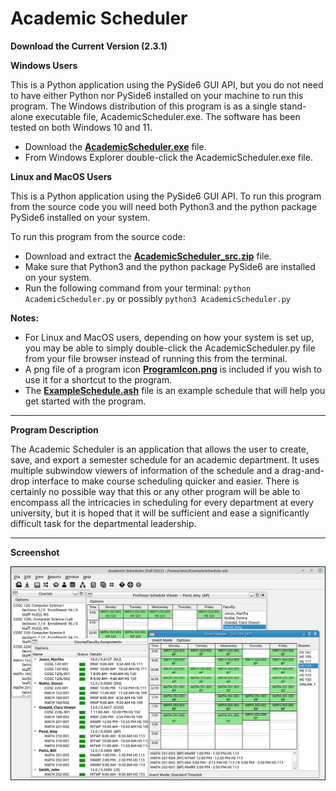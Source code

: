 # Academic Scheduler

**Download the Current Version (2.3.1)**

**Windows Users**

This is a Python application using the PySide6 GUI API, but you do not need to have either Python nor PySide6 installed on your machine to run this program. The Windows distribution of this program is as a single stand-alone executable file, AcademicScheduler.exe.  The software has been tested on both Windows 10 and 11.

- Download the **[AcademicScheduler.exe](https://github.com/mathprofdes/Academic-Scheduler/releases/download/v2.3.1/AcademicScheduler.exe)** file.
- From Windows Explorer double-click the AcademicScheduler.exe file.

**Linux and MacOS Users**

This is a Python application using the PySide6 GUI API. To run this program from the source code you will need both Python3 and the python package PySide6 installed on your system.

To run this program from the source code:

- Download and extract the **[AcademicScheduler_src.zip](https://github.com/mathprofdes/Academic-Scheduler/releases/download/v2.3.1/AcademicScheduler_src.zip)** file.
- Make sure that Python3 and the python package PySide6 are installed on your system.
- Run the following command from your terminal:  `python AcademicScheduler.py` or possibly `python3 AcademicScheduler.py`

**Notes:** 
- For Linux and MacOS users, depending on how your system is set up, you may be able to simply double-click the AcademicScheduler.py file from your file browser instead of running this from the terminal.  
- A png file of a program icon  **[ProgramIcon.png](https://github.com/mathprofdes/Academic-Scheduler/releases/download/v2.3.1/ProgramIcon.png)** is included if you wish to use it for a shortcut to the program.  
- The **[ExampleSchedule.ash](https://github.com/mathprofdes/Academic-Scheduler/releases/download/v2.3.1/ExampleSchedule.ash)** file is an example schedule that will help you get started with the program.

---

**Program Description**

The Academic Scheduler is an application that allows the user to create, save, and export a semester schedule for an academic department. It uses multiple subwindow viewers of information of the schedule and a drag-and-drop interface to make course scheduling quicker and easier. There is certainly no possible way that this or any other program will be able to encompass all the intricacies in scheduling for every department at every university, but it is hoped that it will be sufficient and ease a significantly difficult task for the departmental leadership.  

---

**Screenshot**

![Screenshot of program.](/Version_2_3_1/AcademicSchedulerOverview.png)
